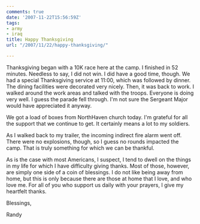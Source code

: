 ```yaml
---
comments: true
date: '2007-11-22T15:56:59Z'
tags:
- army
- iraq
title: Happy Thanksgiving
url: "/2007/11/22/happy-thanksgiving/"

---
```

<p>Thanksgiving began with a 10K race here at the camp. I finished in 52 minutes. Needless to say, I did not win. I did have a good time, though. We had a special Thanksgiving service at 11:00, which was followed by dinner. The dining facilities were decorated very nicely. Then, it was back to work. I walked around the work areas and talked with the troops. Everyone is doing very well. I guess the parade fell through. I'm not sure the Sergeant Major would have appreciated it anyway.</p>
<p>We got a load of boxes from NorthHaven church today. I'm grateful for all the support that we continue to get. It certainly means a lot to my soldiers.</p>
<p>As I walked back to my trailer, the incoming indirect fire alarm went off. There were no explosions, though, so I guess no rounds impacted the camp. That is truly something for which we can be thankful.</p>
<p>As is the case with most Americans, I suspect, I tend to dwell on the things in my life for which I have difficulty giving thanks. Most of those, however, are simply one side of a coin of blessings. I do not like being away from home, but this is only because there are those at home that I love, and who love me. For all of you who support us daily with your prayers, I give my heartfelt thanks.</p>
<p>Blessings,</p>
<p>Randy</p>
